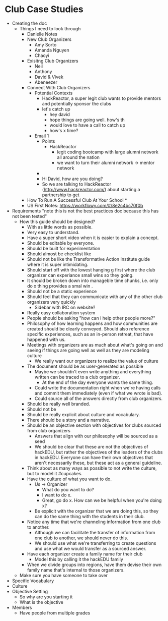 # Club Case Studies

* Creating the doc
  * Things I need to look through
    * Danielle Notes
    * New Club Organizers
      * Amy Sorto
      * Amanda Nguyen
      * Chaoyi
    * Exisitng Club Organizers
      * Neil
      * Anthony
      * David & Vivek
      * Abeneezer
    * Connect With Club Organizers
      * Potential Contexts
        * HackReactor, a super legit club wants to provide mentors and potentially sponsor the clubs
        * let's catch up
          * hey david
          * hope things are going well. how's th
          * would love to have a call to catch up
          * how's x time?
      * Email 1
        * Points
          * HackReactor
            * legit coding bootcamp with large alumni network all around the nation
            * we want to turn their alumni network -> mentor network
        * 
        * Hi David, how are you doing?
        * So we are talking to HackReactor (http://www.hackreactor.com/) about starting a partnership to get
    * How To Run A Successful Club At Your School
      * 
    * US First Notes: https://workflowy.com/#/8e2c4bc70f0b
* Requirements
  "note this is not the best practices doc because this has not been tested"
  * How this guide should be designed?
    * With as little words as possible.
    * Very easy to understand.
    * Have a super short video when it is easier to explain a concept.
    * Should be editable by everyone.
    * Should be built for experimentation
    * Should almost be checklist like
    * Should not be like the Transformative Action Institute guide where it is super intimidating.
    * Should start off with the lowest hanging g first where the club organizer can experiance small wins so they going.
    * It should be broken down into manageble time chunks, i.e. only do x thing provides a smal win .
    * Should not be a static experience
    * Should feel that they can communicate with any of the other club organizers very quickly
      * Sidebar with IRC on website?
    * Really easy collaboration system
    * People should be asking "how can i help other people more?"
    * Philosophy of how learning happens and how communities are created should be clearly conveyed. Should also reference specific experiences, such as an in-person retreat, that have happened with us.
    * Meetings with organizers are as much about what's going on and seeing if things are going well as well as they are modeling culture
      * We really want our organizers to realize the value of culture
    * The document should be as user-generated as possible
      * Maybe we shouldn't even write anything and everything written can be traced to a club organizer.
        * At the end of the day everyone wants the same thing.
      * Could write the documentation right when we're having calls and commit them immediately (even if what we wrote is bad).
      * Could source all of the answers directly from club organizers.
    * Should be really well branded.
    * Should not be 
    * Should be really explicit about culture and vocabulary.
    * There should be a story and a narrative.
    * Should be an objective section with objectives for clubs sourced from club organizers
      * Answers that align with our philosophy will be sourced as a seed
      * We should be clear that these are not the objectives of hackEDU, but rather the objectives of the leaders of the clubs in hackEDU. Everyone can have their own objectives that aren't necessarily these, but these act as a general guideline.
    * Think about as many ways as possible to not write the culture, but to model it #cupcakes.
    * Have the culture of what you want to do.
      * Us -> Organizer
        * What do you want to do?
        * I want to do x.
        * Great, go do x. How can we be helpful when you're doing x?
      * Be explicit with the organizer that we are doing this, so they can do the same thing with the students in their club.
    * Notice any time that we're channeling information from one club to another.
      * Although we can facilitate the transfer of information from one club to another, we should never do this.
      * We should use what we're transferring to create questions and use what we would transfer as a sourced answer.
    * Have each organizer create a family name for their club
      * Model this by calling it the hackEDU family
    * When we divide groups into regions, have them devise their own family name that's internal to those organizers.
  * Make sure you have someone to take over
* Specific Vocabulary
* Culture
* Objective Setting
  * So why are you starting it
  * What is the objective
* Members
  * Have people from multiple grades

